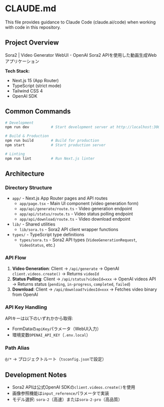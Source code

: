 # CLAUDE.md

This file provides guidance to Claude Code (claude.ai/code) when working with code in this repository.

## Project Overview

Sora2 | Video Generator WebUI - OpenAI Sora2 APIを使用した動画生成Webアプリケーション

**Tech Stack:**
- Next.js 15 (App Router)
- TypeScript (strict mode)
- Tailwind CSS 4
- OpenAI SDK

## Common Commands

```bash
# Development
npm run dev          # Start development server at http://localhost:3000

# Build & Production
npm run build        # Build for production
npm start            # Start production server

# Linting
npm run lint         # Run Next.js linter
```

## Architecture

### Directory Structure

- `app/` - Next.js App Router pages and API routes
  - `app/page.tsx` - Main UI component (video generation form)
  - `app/api/generate/route.ts` - Video generation endpoint
  - `app/api/status/route.ts` - Video status polling endpoint
  - `app/api/download/route.ts` - Video download endpoint
- `lib/` - Shared utilities
  - `lib/sora.ts` - Sora2 API client wrapper functions
- `types/` - TypeScript type definitions
  - `types/sora.ts` - Sora2 API types (`VideoGenerationRequest`, `VideoStatus`, etc.)

### API Flow

1. **Video Generation**: Client → `/api/generate` → OpenAI `client.videos.create()` → Returns `videoId`
2. **Status Polling**: Client → `/api/status?videoId=xxx` → OpenAI videos API → Returns status (`pending`, `in-progress`, `completed`, `failed`)
3. **Download**: Client → `/api/download?videoId=xxx` → Fetches video binary from OpenAI

### API Key Handling

APIキーは以下のいずれかから取得:
- FormDataの`apiKey`パラメータ（WebUI入力）
- 環境変数`OPENAI_API_KEY`（`.env.local`）

### Path Alias

`@/*` → プロジェクトルート（`tsconfig.json`で設定）

## Development Notes

- Sora2 APIは公式OpenAI SDKの`client.videos.create()`を使用
- 画像参照機能は`input_reference`パラメータで実装
- モデル選択: `sora-2`（高速）または`sora-2-pro`（高品質）
